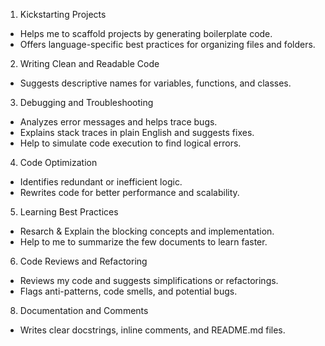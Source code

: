1. Kickstarting Projects
- Helps me to scaffold projects by generating boilerplate code.
- Offers language-specific best practices for organizing files and folders.

2. Writing Clean and Readable Code
- Suggests descriptive names for variables, functions, and classes.

3. Debugging and Troubleshooting
- Analyzes error messages and helps trace bugs.
- Explains stack traces in plain English and suggests fixes.
- Help to simulate code execution to find logical errors.

4. Code Optimization
- Identifies redundant or inefficient logic.
- Rewrites code for better performance and scalability.

5. Learning Best Practices
- Resarch & Explain the blocking concepts and implementation.
- Help to me to summarize the few documents to learn faster.

6. Code Reviews and Refactoring
- Reviews my code and suggests simplifications or refactorings.
- Flags anti-patterns, code smells, and potential bugs.

8. Documentation and Comments
- Writes clear docstrings, inline comments, and README.md files.